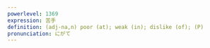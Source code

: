 ```yaml
---
powerlevel: 1369
expression: 苦手
definition: (adj-na,n) poor (at); weak (in); dislike (of); (P)
pronunciation: にがて
---
```

